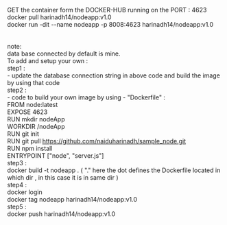 GET the container form the DOCKER-HUB running on the PORT : 4623 <br />
docker pull harinadh14/nodeapp:v1.0 <br />
docker run -dit  --name nodeapp -p 8008:4623 harinadh14/nodeapp:v1.0 <br />
<br /><br />
note: <br />
  data base connected by default is mine.  <br />
  To add and setup your own : <br />
    step1 : <br />
        - update the database connection string in above code and build the image by using that code <br />
    step2 : <br />
        -  code to build your own image by using -  "Dockerfile" : <br />
              FROM node:latest <br />
              EXPOSE 4623 <br />
              RUN mkdir nodeApp <br />
              WORKDIR /nodeApp <br />
              RUN git init <br />
              RUN git pull https://github.com/naiduharinadh/sample_node.git <br /> 
              RUN npm install <br />
              ENTRYPOINT ["node", "server.js"] <br />
    step3 : <br />
            docker build -t nodeapp .  ( "."  here the dot defines the Dockerfile located in which dir , in this case it is in same dir ) <br />
    step4 : <br />
            docker login  <br />
            docker tag nodeapp  harinadh14/nodeapp:v1.0 <br />
    step5 : <br />
            docker push harinadh14/nodeapp:v1.0 <br />
    

